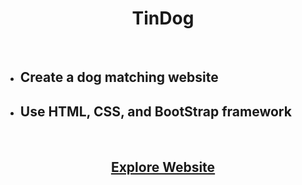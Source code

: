 <h1 align="center">TinDog</h1>
<br>
<ul>
 <li><h2>Create a dog matching website</h2></li>
 <li><h2>Use HTML, CSS, and BootStrap framework</h2></li>
</ul>
<br>
<h2 align="center"><a target="_blank" href="https://raw.githack.com/jungheeyu/web-development/main/TinDog/index.html">Explore Website</a></h2>
<br>
